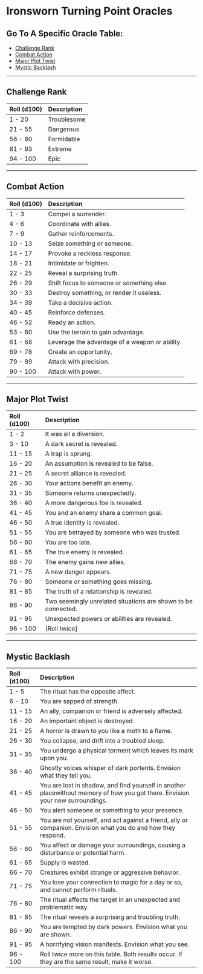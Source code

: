 # Ironsworn Turning Point Oracles
## Go To A Specific Oracle Table:
- [Challenge Rank](#challenge-rank)
- [Combat Action](#combat-action)
- [Major Plot Twist](#major-plot-twist)
- [Mystic Backlash](#mystic-backlash)
---
## Challenge Rank
| Roll (d100) | Description |
| :--- | :--- |
| 1 - 20 | Troublesome |
| 21 - 55 | Dangerous |
| 56 - 80 | Formidable |
| 81 - 93 | Extreme |
| 94 - 100 | Epic |
---
## Combat Action
| Roll (d100) | Description |
| :--- | :--- |
| 1 - 3 | Compel a surrender. |
| 4 - 6 | Coordinate with allies. |
| 7 - 9 | Gather reinforcements. |
| 10 - 13 | Seize something or someone. |
| 14 - 17 | Provoke a reckless response. |
| 18 - 21 | Intimidate or frighten. |
| 22 - 25 | Reveal a surprising truth. |
| 26 - 29 | Shift focus to someone or something else. |
| 30 - 33 | Destroy something, or render it useless. |
| 34 - 39 | Take a decisive action. |
| 40 - 45 | Reinforce defenses. |
| 46 - 52 | Ready an action. |
| 53 - 60 | Use the terrain to gain advantage. |
| 61 - 68 | Leverage the advantage of a weapon or ability. |
| 69 - 78 | Create an opportunity. |
| 79 - 89 | Attack with precision. |
| 90 - 100 | Attack with power. |
---
## Major Plot Twist
| Roll (d100) | Description |
| :--- | :--- |
| 1 - 2 | It was all a diversion. |
| 3 - 10 | A dark secret is revealed. |
| 11 - 15 | A trap is sprung. |
| 16 - 20 | An assumption is revealed to be false. |
| 21 - 25 | A secret alliance is revealed. |
| 26 - 30 | Your actions benefit an enemy. |
| 31 - 35 | Someone returns unexpectedly. |
| 36 - 40 | A more dangerous foe is revealed. |
| 41 - 45 | You and an enemy share a common goal. |
| 46 - 50 | A true identity is revealed. |
| 51 - 55 | You are betrayed by someone who was trusted. |
| 56 - 60 | You are too late. |
| 61 - 65 | The true enemy is revealed. |
| 66 - 70 | The enemy gains new allies. |
| 71 - 75 | A new danger appears. |
| 76 - 80 | Someone or something goes missing. |
| 81 - 85 | The truth of a relationship is revealed. |
| 86 - 90 | Two seemingly unrelated situations are shown to be connected. |
| 91 - 95 | Unexpected powers or abilities are revealed. |
| 96 - 100 | [Roll twice] |
---
## Mystic Backlash
| Roll (d100) | Description |
| :--- | :--- |
| 1 - 5 | The ritual has the opposite affect. |
| 6 - 10 | You are sapped of strength. |
| 11 - 15 | An ally, companion or friend is adversely affected. |
| 16 - 20 | An important object is destroyed. |
| 21 - 25 | A horror is drawn to you like a moth to a flame. |
| 26 - 30 | You collapse, and drift into a troubled sleep. |
| 31 - 35 | You undergo a physical torment which leaves its mark upon you. |
| 36 - 40 | Ghostly voices whisper of dark portents. Envision what they tell you. |
| 41 - 45 | You are lost in shadow, and find yourself in another placewithout memory of how you got there. Envision your new surroundings. |
| 46 - 50 | You alert someone or something to your presence. |
| 51 - 55 | You are not yourself, and act against a friend, ally or companion. Envision what you do and how they respond. |
| 56 - 60 | You affect or damage your surroundings, causing a disturbance or potential harm. |
| 61 - 65 | Supply is wasted. |
| 66 - 70 | Creatures exhibit strange or aggressive behavior. |
| 71 - 75 | You lose your connection to magic for a day or so, and cannot perform rituals. |
| 76 - 80 | The ritual affects the target in an unexpected and problematic way. |
| 81 - 85 | The ritual reveals a surprising and troubling truth. |
| 86 - 90 | You are tempted by dark powers. Envision what you are shown. |
| 91 - 95 | A horrifying vision manifests. Envision what you see. |
| 96 - 100 | Roll twice more on this table. Both results occur. If they are the same result, make it worse. |
